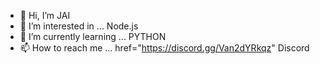 - 👋 Hi, I’m JAI
- 👀 I’m interested in ... Node.js
- 🌱 I’m currently learning ... PYTHON
- 📫 How to reach me ... <a> href="https://discord.gg/Van2dYRkqz" Discord </a>

